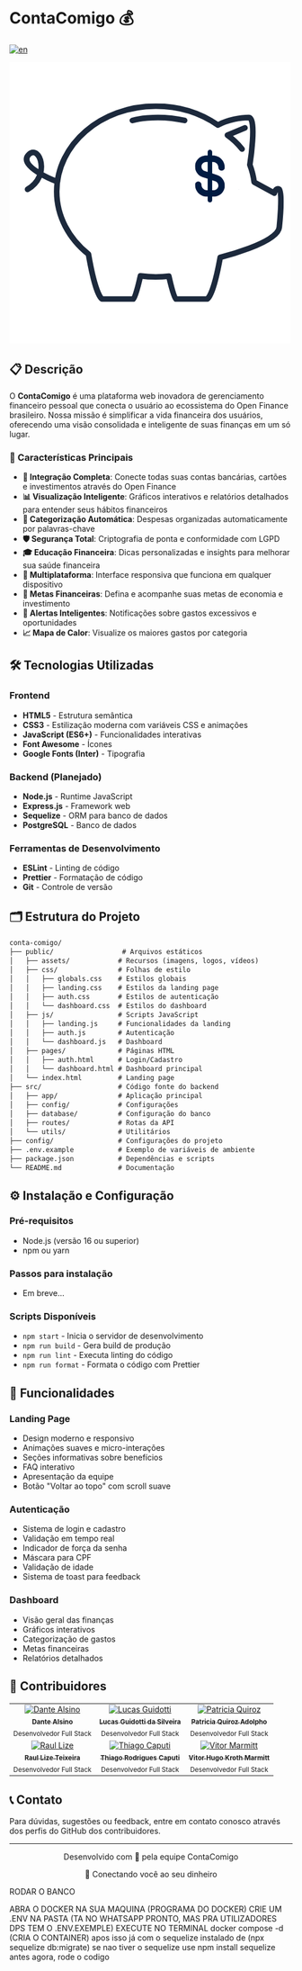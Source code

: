 # ContaComigo 💰

[![en](https://img.shields.io/badge/lang-en-red.svg)](./README.en.md)

![ContaComigo Logo](public/assets/logos/logo.png)

## 📋 Descrição

O **ContaComigo** é uma plataforma web inovadora de gerenciamento financeiro pessoal que conecta o usuário ao ecossistema do Open Finance brasileiro. Nossa missão é simplificar a vida financeira dos usuários, oferecendo uma visão consolidada e inteligente de suas finanças em um só lugar.

### 🚀 Características Principais

- **🔗 Integração Completa**: Conecte todas suas contas bancárias, cartões e investimentos através do Open Finance
- **📊 Visualização Inteligente**: Gráficos interativos e relatórios detalhados para entender seus hábitos financeiros
- **🤖 Categorização Automática**: Despesas organizadas automaticamente por palavras-chave
- **🛡️ Segurança Total**: Criptografia de ponta e conformidade com LGPD
- **🎓 Educação Financeira**: Dicas personalizadas e insights para melhorar sua saúde financeira
- **📱 Multiplataforma**: Interface responsiva que funciona em qualquer dispositivo
- **🎯 Metas Financeiras**: Defina e acompanhe suas metas de economia e investimento
- **🔔 Alertas Inteligentes**: Notificações sobre gastos excessivos e oportunidades
- **📈 Mapa de Calor**: Visualize os maiores gastos por categoria

## 🛠️ Tecnologias Utilizadas

### Frontend
- **HTML5** - Estrutura semântica
- **CSS3** - Estilização moderna com variáveis CSS e animações
- **JavaScript (ES6+)** - Funcionalidades interativas
- **Font Awesome** - Ícones
- **Google Fonts (Inter)** - Tipografia

### Backend (Planejado)
- **Node.js** - Runtime JavaScript
- **Express.js** - Framework web
- **Sequelize** - ORM para banco de dados
- **PostgreSQL** - Banco de dados

### Ferramentas de Desenvolvimento
- **ESLint** - Linting de código
- **Prettier** - Formatação de código
- **Git** - Controle de versão

## 🗂️ Estrutura do Projeto

```
conta-comigo/
├── public/                 # Arquivos estáticos
│   ├── assets/            # Recursos (imagens, logos, vídeos)
│   ├── css/               # Folhas de estilo
│   │   ├── globals.css    # Estilos globais
│   │   ├── landing.css    # Estilos da landing page
│   │   ├── auth.css       # Estilos de autenticação
│   │   └── dashboard.css  # Estilos do dashboard
│   ├── js/                # Scripts JavaScript
│   │   ├── landing.js     # Funcionalidades da landing
│   │   ├── auth.js        # Autenticação
│   │   └── dashboard.js   # Dashboard
│   ├── pages/             # Páginas HTML
│   │   ├── auth.html      # Login/Cadastro
│   │   └── dashboard.html # Dashboard principal
│   └── index.html         # Landing page
├── src/                   # Código fonte do backend
│   ├── app/               # Aplicação principal
│   ├── config/            # Configurações
│   ├── database/          # Configuração do banco
│   ├── routes/            # Rotas da API
│   └── utils/             # Utilitários
├── config/                # Configurações do projeto
├── .env.example           # Exemplo de variáveis de ambiente
├── package.json           # Dependências e scripts
└── README.md              # Documentação
```

## ⚙️ Instalação e Configuração

### Pré-requisitos
- Node.js (versão 16 ou superior)
- npm ou yarn

### Passos para instalação

- Em breve...

### Scripts Disponíveis

- `npm start` - Inicia o servidor de desenvolvimento
- `npm run build` - Gera build de produção
- `npm run lint` - Executa linting do código
- `npm run format` - Formata o código com Prettier

## 🌟 Funcionalidades

### Landing Page
- Design moderno e responsivo
- Animações suaves e micro-interações
- Seções informativas sobre benefícios
- FAQ interativo
- Apresentação da equipe
- Botão "Voltar ao topo" com scroll suave

### Autenticação
- Sistema de login e cadastro
- Validação em tempo real
- Indicador de força da senha
- Máscara para CPF
- Validação de idade
- Sistema de toast para feedback

### Dashboard
- Visão geral das finanças
- Gráficos interativos
- Categorização de gastos
- Metas financeiras
- Relatórios detalhados

## 👥 Contribuidores

<table>
  <tr>
    <td align="center">
      <a href="https://github.com/Dante-Alsino">
        <img src="https://github.com/Dante-Alsino.png" width="100px;" alt="Dante Alsino"/><br />
        <sub><b>Dante Alsino</b></sub>
      </a><br />
      <sub>Desenvolvedor Full Stack</sub>
    </td>
    <td align="center">
      <a href="https://github.com/l-guidotti">
        <img src="https://github.com/l-guidotti.png" width="100px;" alt="Lucas Guidotti"/><br />
        <sub><b>Lucas Guidotti da Silveira</b></sub>
      </a><br />
      <sub>Desenvolvedor Full Stack</sub>
    </td>
    <td align="center">
      <a href="https://github.com/patriciapqa">
        <img src="https://github.com/patriciapqa.png" width="100px;" alt="Patricia Quiroz"/><br />
        <sub><b>Patricia Quiroz Adolpho</b></sub>
      </a><br />
      <sub>Desenvolvedor Full Stack</sub>
    </td>
  </tr>
  <tr>
    <td align="center">
      <a href="https://github.com/Raullize">
        <img src="https://github.com/Raullize.png" width="100px;" alt="Raul Lize"/><br />
        <sub><b>Raul Lize Teixeira</b></sub>
      </a><br />
      <sub>Desenvolvedor Full Stack</sub>
    </td>
    <td align="center">
      <a href="https://github.com/CaputiDev">
        <img src="https://github.com/CaputiDev.png" width="100px;" alt="Thiago Caputi"/><br />
        <sub><b>Thiago Rodrigues Caputi</b></sub>
      </a><br />
      <sub>Desenvolvedor Full Stack</sub>
    </td>
    <td align="center">
      <a href="https://github.com/Viitorkm">
        <img src="https://github.com/Viitorkm.png" width="100px;" alt="Vitor Marmitt"/><br />
        <sub><b>Vitor Hugo Kroth Marmitt</b></sub>
      </a><br />
      <sub>Desenvolvedor Full Stack</sub>
    </td>
  </tr>
</table>

## 📞 Contato

Para dúvidas, sugestões ou feedback, entre em contato conosco através dos perfis do GitHub dos contribuidores.

---

<div align="center">
  <p>Desenvolvido com 💙 pela equipe ContaComigo</p>
  <p>🚀 Conectando você ao seu dinheiro</p>
</div>


RODAR O BANCO

ABRA O DOCKER NA SUA MAQUINA (PROGRAMA DO DOCKER)
CRIE UM .ENV NA PASTA (TA NO WHATSAPP PRONTO, MAS PRA UTILIZADORES DPS TEM O .ENV.EXEMPLE)
EXECUTE NO TERMINAL docker compose -d (CRIA O CONTAINER)
apos isso já com o sequelize instalado de (npx sequelize db:migrate) se nao tiver o sequelize use npm install sequelize antes
agora, rode o codigo